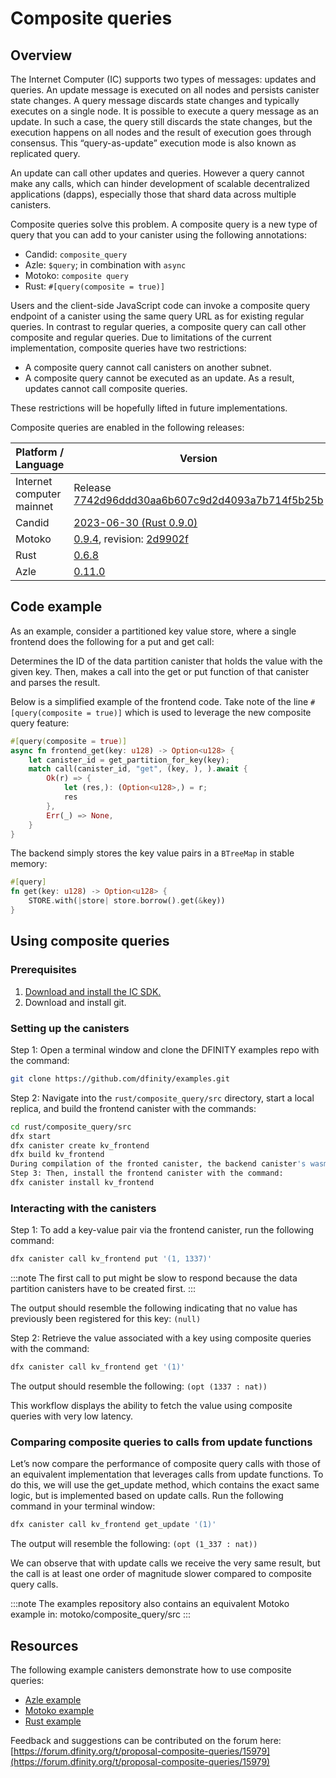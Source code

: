 # Composite queries
## Overview
The Internet Computer (IC) supports two types of messages: updates and queries. An update message is executed on all nodes and persists canister state changes. A query message discards state changes and typically executes on a single node. It is possible to execute a query message as an update. In such a case, the query still discards the state changes, but the execution happens on all nodes and the result of execution goes through consensus. This “query-as-update” execution mode is also known as replicated query.

An update can call other updates and queries. However a query cannot make any calls, which can hinder development of scalable decentralized applications (dapps), especially those that shard data across multiple canisters.

Composite queries solve this problem. A composite query is a new type of query that you can add to your canister using the following annotations:

 * Candid: `composite_query`
 * Azle: `$query`; in combination with `async`
 * Motoko: `composite query`
 * Rust: `#[query(composite = true)]`

Users and the client-side JavaScript code can invoke a composite query endpoint of a canister using the same query URL as for existing regular queries. In contrast to regular queries, a composite query can call other composite and regular queries. Due to limitations of the current implementation, composite queries have two restrictions:

 * A composite query cannot call canisters on another subnet.
 * A composite query cannot be executed as an update.  As a result, updates cannot call composite queries.

These restrictions will be hopefully lifted in future implementations.

Composite queries are enabled in the following releases:

| Platform / Language        | Version |
| -------------------------- | ------- |
| Internet computer mainnet  | Release [7742d96ddd30aa6b607c9d2d4093a7b714f5b25b](https://nns.ic0.app/proposal/?u=qoctq-giaaa-aaaaa-aaaea-cai&proposal=123311)     |
| Candid                     | [2023-06-30 (Rust 0.9.0)](https://github.com/dfinity/candid/blob/master/Changelog.md#2023-06-30-rust-090)     |
| Motoko                     | [0.9.4](https://github.com/dfinity/motoko/releases/tag/0.9.4), revision: [2d9902f](https://github.com/dfinity/motoko/commit/2d9902fb75bb04e377c28913c311aa2be373e159)    |
| Rust                       | [0.6.8](https://github.com/dfinity/cdk-rs/blob/219ae179b9c5ef0ebfff20b926a90f6624ebe704/src/ic-cdk/CHANGELOG.md#068---2022-11-28)    |
| Azle                       | [0.11.0](https://github.com/demergent-labs/azle/releases/tag/0.11.0)    |


## Code example
As an example, consider a partitioned key value store, where a single frontend does the following for a put and get call:

Determines the ID of the data partition canister that holds the value with the given key.
Then, makes a call into the get or put function of that canister and parses the result.

Below is a simplified example of the frontend code. Take note of the line `#[query(composite = true)]` which is used to leverage the new composite query feature:

```rust
#[query(composite = true)]
async fn frontend_get(key: u128) -> Option<u128> {
	let canister_id = get_partition_for_key(key);
	match call(canister_id, "get", (key, ), ).await {
    	Ok(r) => {
        	let (res,): (Option<u128>,) = r;
        	res
    	},
    	Err(_) => None,
	}
}
```

The backend simply stores the key value pairs in a `BTreeMap` in stable memory:

```rust
#[query]
fn get(key: u128) -> Option<u128> {
	STORE.with(|store| store.borrow().get(&key))
}
```

## Using composite queries
### Prerequisites
 1. [Download and install the IC SDK.](https://internetcomputer.org/docs/current/developer-docs/setup/install/)
 2. Download and install git.

### Setting up the canisters
Step 1: Open a terminal window and clone the DFINITY examples repo with the command:

```bash
git clone https://github.com/dfinity/examples.git
```

Step 2: Navigate into the `rust/composite_query/src` directory, start a local replica, and build the frontend canister with the commands:

```bash
cd rust/composite_query/src
dfx start
dfx canister create kv_frontend
dfx build kv_frontend
During compilation of the fronted canister, the backend canister's wasm code will be compiled and inlined in the frontend canister's wasm code.
Step 3: Then, install the frontend canister with the command:
dfx canister install kv_frontend
```

### Interacting with the canisters
Step 1: To add a key-value pair via the frontend canister, run the following command:

```bash
dfx canister call kv_frontend put '(1, 1337)'
```

:::note
The first call to put might be slow to respond because the data partition canisters have to be created first.
:::

The output should resemble the following indicating that no value has previously been registered for this key:
```(null)```

Step 2: Retrieve the value associated with a key using composite queries with the command:

```bash
dfx canister call kv_frontend get '(1)'
```

The output should resemble the following:
```(opt (1337 : nat))```

This workflow displays the ability to fetch the value using composite queries with very low latency.

### Comparing composite queries to calls from update functions
Let’s now compare the performance of composite query calls with those of an equivalent implementation that leverages calls from update functions. To do this, we will use the get_update method, which contains the exact same logic, but is implemented based on update calls. Run the following command in your terminal window:

```bash
dfx canister call kv_frontend get_update '(1)'
```

The output will resemble the following:
```(opt (1_337 : nat))```

We can observe that with update calls we receive the very same result, but the call is at least one order of magnitude slower compared to composite query calls.

:::note
The examples repository also contains an equivalent Motoko example in: motoko/composite_query/src
:::

## Resources
The following example canisters demonstrate how to use composite queries:

 * [Azle example](https://github.com/demergent-labs/azle/tree/main/examples/composite_queries)
 * [Motoko example](https://github.com/dfinity/examples/tree/master/motoko/composite_query)
 * [Rust example](https://github.com/dfinity/examples/tree/master/rust/composite_query)

Feedback and suggestions can be contributed on the forum here: [https://forum.dfinity.org/t/proposal-composite-queries/15979](https://forum.dfinity.org/t/proposal-composite-queries/15979)
